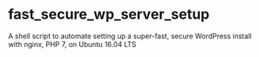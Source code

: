 # fast_secure_wp_server_setup
A shell script to automate setting up a super-fast, secure WordPress install with nginx, PHP 7, on Ubuntu 16.04 LTS
